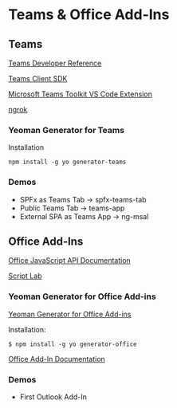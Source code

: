 # Teams & Office Add-Ins

## Teams

[Teams Developer Reference](https://docs.microsoft.com/en-us/microsoftteams/platform/overview)

[Teams Client SDK](https://docs.microsoft.com/en-us/microsoftteams/platform/tabs/how-to/using-teams-client-sdk)

[Microsoft Teams Toolkit VS Code Extension](https://marketplace.visualstudio.com/items?itemName=TeamsDevApp.ms-teams-vscode-extension)

[ngrok](https://ngrok.com)

### Yeoman Generator for Teams

Installation

```
npm install -g yo generator-teams
```

### Demos

- SPFx as Teams Tab -> spfx-teams-tab
- Public Teams Tab -> teams-app
- External SPA as Teams App -> ng-msal

## Office Add-Ins

[Office JavaScript API Documentation](https://docs.microsoft.com/en-us/office/dev/add-ins/reference/javascript-api-for-office)

[Script Lab](https://docs.microsoft.com/en-us/office/dev/add-ins/overview/explore-with-script-lab)

### Yeoman Generator for Office Add-ins

[Yeoman Generator for Office Add-ins](https://github.com/OfficeDev/generator-office)

Installation:

```
$ npm install -g yo generator-office
```

[Office Add-In Documentation](https://docs.microsoft.com/en-us/office/dev/add-ins/)

### Demos

- First Outlook Add-In
